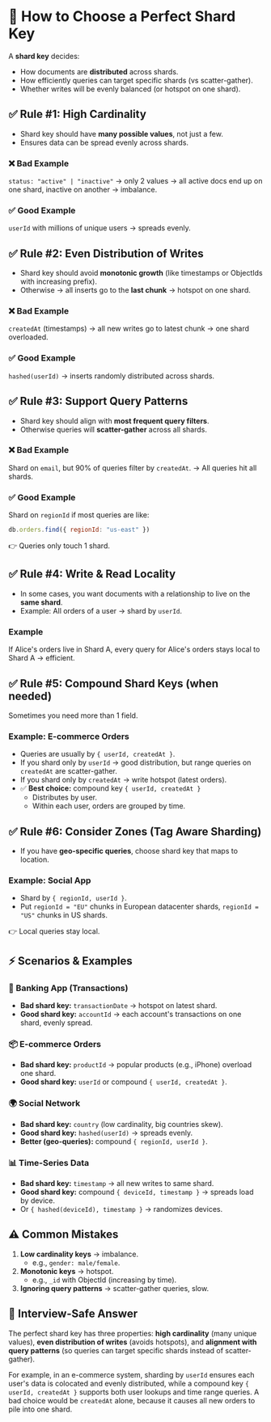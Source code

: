 # 📌 How to Choose a Perfect Shard Key

A **shard key** decides:
* How documents are **distributed** across shards.
* How efficiently queries can target specific shards (vs scatter-gather).
* Whether writes will be evenly balanced (or hotspot on one shard).

## ✅ Rule #1: **High Cardinality**
* Shard key should have **many possible values**, not just a few.
* Ensures data can be spread evenly across shards.

### ❌ Bad Example
`status: "active" | "inactive"` → only 2 values → all active docs end up on one shard, inactive on another → imbalance.

### ✅ Good Example
`userId` with millions of unique users → spreads evenly.

## ✅ Rule #2: **Even Distribution of Writes**
* Shard key should avoid **monotonic growth** (like timestamps or ObjectIds with increasing prefix).
* Otherwise → all inserts go to the **last chunk** → hotspot on one shard.

### ❌ Bad Example
`createdAt` (timestamps) → all new writes go to latest chunk → one shard overloaded.

### ✅ Good Example
`hashed(userId)` → inserts randomly distributed across shards.

## ✅ Rule #3: **Support Query Patterns**
* Shard key should align with **most frequent query filters**.
* Otherwise queries will **scatter-gather** across all shards.

### ❌ Bad Example
Shard on `email`, but 90% of queries filter by `createdAt`. → All queries hit all shards.

### ✅ Good Example
Shard on `regionId` if most queries are like:

```javascript
db.orders.find({ regionId: "us-east" })
```

👉 Queries only touch 1 shard.

## ✅ Rule #4: **Write & Read Locality**
* In some cases, you want documents with a relationship to live on the **same shard**.
* Example: All orders of a user → shard by `userId`.

### Example
If Alice's orders live in Shard A, every query for Alice's orders stays local to Shard A → efficient.

## ✅ Rule #5: **Compound Shard Keys (when needed)**
Sometimes you need more than 1 field.

### Example: E-commerce Orders
* Queries are usually by `{ userId, createdAt }`.
* If you shard only by `userId` → good distribution, but range queries on `createdAt` are scatter-gather.
* If you shard only by `createdAt` → write hotspot (latest orders).
* ✅ **Best choice:** compound key `{ userId, createdAt }`
   * Distributes by user.
   * Within each user, orders are grouped by time.

## ✅ Rule #6: **Consider Zones (Tag Aware Sharding)**
* If you have **geo-specific queries**, choose shard key that maps to location.

### Example: Social App
* Shard by `{ regionId, userId }`.
* Put `regionId = "EU"` chunks in European datacenter shards, `regionId = "US"` chunks in US shards. 

👉 Local queries stay local.

## ⚡ Scenarios & Examples

### 🏦 Banking App (Transactions)
* **Bad shard key:** `transactionDate` → hotspot on latest shard.
* **Good shard key:** `accountId` → each account's transactions on one shard, evenly spread.

### 📦 E-commerce Orders
* **Bad shard key:** `productId` → popular products (e.g., iPhone) overload one shard.
* **Good shard key:** `userId` or compound `{ userId, createdAt }`.

### 🌍 Social Network
* **Bad shard key:** `country` (low cardinality, big countries skew).
* **Good shard key:** `hashed(userId)` → spreads evenly.
* **Better (geo-queries):** compound `{ regionId, userId }`.

### 📊 Time-Series Data
* **Bad shard key:** `timestamp` → all new writes to same shard.
* **Good shard key:** compound `{ deviceId, timestamp }` → spreads load by device.
* Or `{ hashed(deviceId), timestamp }` → randomizes devices.

## ⚠️ Common Mistakes

1. **Low cardinality keys** → imbalance.
   * e.g., `gender: male/female`.
2. **Monotonic keys** → hotspot.
   * e.g., `_id` with ObjectId (increasing by time).
3. **Ignoring query patterns** → scatter-gather queries, slow.

## 🎯 Interview-Safe Answer

The perfect shard key has three properties: **high cardinality** (many unique values), **even distribution of writes** (avoids hotspots), and **alignment with query patterns** (so queries can target specific shards instead of scatter-gather).

For example, in an e-commerce system, sharding by `userId` ensures each user's data is colocated and evenly distributed, while a compound key `{ userId, createdAt }` supports both user lookups and time range queries. A bad choice would be `createdAt` alone, because it causes all new orders to pile into one shard.